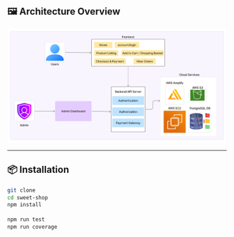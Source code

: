 ## 🖼️ Architecture Overview

![Architecture Diagram](./src/assets/sweet-shop-architecture.jpg)

---

## 📦 Installation

```bash
git clone
cd sweet-shop
npm install

npm run test
npm run coverage

